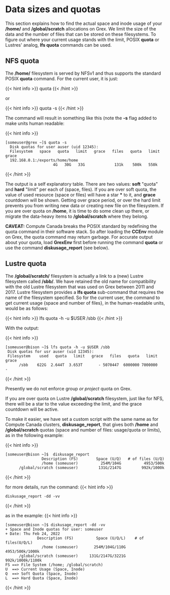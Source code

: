 # Data sizes and quotas

This section explains how to find the actual space and inode usage of your __/home/__ and __/global/scratch__ allocations on Grex. We limit the size of the data and the number of files that can be stored on these filesystems. To figure out where your current usage stands with the limit, POSIX __quota__ or Lustres' analog, __lfs quota__ commands can be used.

## NFS quota 

The __/home/__ filesystem is served by NFSv1 and thus supports the standard POSIX __quota__ command. For the current user, it is just:

{{< hint info >}}
quota
{{< /hint >}}

or

{{< hint info >}}
quota -s
{{< /hint >}}

The command will result in something like this (note the __-s__ flag added to make units human readable:

{{< hint info >}}
```
[someuser@grex ~]$ quota -s
  Disk quotas for user auser (uid 12345):
  Filesystem   space   quota   limit   grace   files   quota   limit   grace
  192.168.0.1:/exports/home/home
                     4G   30G   33G             131k    500k   550k
```
{{< /hint >}}

The output is a self explanatory table. There are two values: __soft__ "quota" and __hard__ "limit" per each of (space, files). If you are over soft quota, the value of used resource (space or files) will have a star __*__ to it, and __grace__ countdown will be shown. Getting over grace period, or over the hard limit prevents you from writing new data or creating new file on the filesystem. If you are over quota on __/home__, it is time to do some clean up there, or migrate the data-heavy items to __/global/scratch__ where they belong.

__CAVEAT:__ Compute Canada breaks the POSIX standard by redefining the quota command in their software stack. So after loading the __CCEnv__ module on Grex, the quota command may return garbage. For accurate output about your quota, load __GrexEnv__ first before running the command __quota__ or use the command __diskusage_report__ (see below).

## Lustre quota

The __/global/scratch/__ filesystem is actually a link to a (new) Lustre filesystem called __/sbb/__. We have retained the old name for compatibility with the old Lustre filesystem that was used on Grex between 2011 and 2017. Lustre filesystem provides a __lfs quota__ sub-command that requires the name of the filesystem specified. So for the current user, the command to get current usage {space and number of files}, in the human-readable units, would be as follows:

{{< hint info >}}
lfs quota -h -u $USER /sbb
{{< /hint >}}

With the output:

{{< hint info >}}
```
[someuser@bison ~]$ lfs quota -h -u $USER /sbb
 Disk quotas for usr auser (uid 12345):
 Filesystem    used   quota   limit   grace   files   quota   limit   grace
      /sbb    622G  2.644T  3.653T       - 5070447  6000000 7000000       -
```
{{< /hint >}}

Presently we do not enforce group _or project_ quota on Grex.

If you are over quota on Lustre __/global/scratch__ filesystem, just like for NFS, there will be a star to the value exceeding the limit, and the grace countdown will be active. 

To make it easier, we have set a custom script with the same name as for Compute Canada clusters, __diskusage_report__, that gives both __/home__ and __/global/scratch__ quotas (space and number of files: usage/quota or limits), as in the following example:

{{< hint info >}}
```
[someuser@bison ~]$  diskusage_report 
                Description (FS)        Space (U/Q)   # of files (U/Q)
                /home (someuser)          254M/104G          4953/500k
      /global/scratch (someuser)         131G/2147G         992k/1000k
```
{{< /hint >}}

for more details, run the command:
{{< hint info >}}
```
diskusage_report -dd -vv
```
{{< /hint >}}

as in the example:
{{< hint info >}}
```
[someuser@bison ~]$ diskusage_report -dd -vv
+ Space and Inode quotas for user: someuser
+ Date: Thu Feb 24, 2022
              Description (FS)          Space (U/Q/L)    # of files(U/Q/L)
                /home (someuser)       254M/104G/110G      4953/500k/1000k
      /global/scratch (someuser)     131G/2147G/3221G     992k/1000k/1100k
FS ==> File System (/home; /global/scratch)
U  ==> Current Usage (Space, Inode)        
Q  ==> Soft Quota (Space, Inode)           
L  ==> Hard Quota (Space, Inode)    
```
{{< /hint >}}

